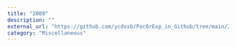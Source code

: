 ```yaml
---
title: "2009"
description: ""
external_url: "https://github.com/ycdxsb/PocOrExp_in_Github/tree/main/2009/README.md"
category: "Miscellaneous"
---
```

